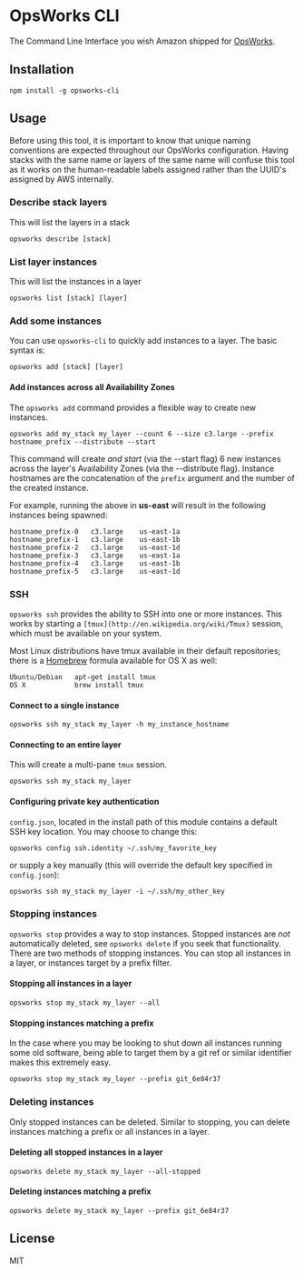 # OpsWorks CLI

The Command Line Interface you wish Amazon shipped for [OpsWorks](http://aws.amazon.com/opsworks/).

## Installation

	npm install -g opsworks-cli

## Usage

Before using this tool, it is important to know that unique naming conventions are expected throughout our OpsWorks configuration.
Having stacks with the same name or layers of the same name will confuse this tool as it works on the human-readable labels assigned rather than the UUID's assigned by AWS internally.

### Describe stack layers

This will list the layers in a stack

	opsworks describe [stack]

### List layer instances

This will list the instances in a layer

	opsworks list [stack] [layer]

### Add  some instances

You can use `opsworks-cli` to quickly add instances to a layer.  The basic syntax is:

	opsworks add [stack] [layer]

#### Add instances across all Availability Zones

The `opsworks add` command provides a flexible way to create new instances.

	opsworks add my_stack my_layer --count 6 --size c3.large --prefix hostname_prefix --distribute --start

This command will create *and start* (via the --start flag) 6 new instances across the layer's Availability Zones (via the --distribute flag).
Instance hostnames are the concatenation of the `prefix` argument and the number of the created instance.

For example, running the above in **us-east** will result in the following instances being spawned:

	hostname_prefix-0	c3.large	us-east-1a
	hostname_prefix-1	c3.large	us-east-1b
	hostname_prefix-2	c3.large	us-east-1d
	hostname_prefix-3	c3.large	us-east-1a
	hostname_prefix-4	c3.large	us-east-1b
	hostname_prefix-5	c3.large	us-east-1d

### SSH

`opsworks ssh` provides the ability to SSH into one or more instances.  This works by starting a `[tmux](http://en.wikipedia.org/wiki/Tmux)` session, which must be available on your system.

Most Linux distributions have tmux available in their default repositories; there is a [Homebrew](http://brew.sh) formula available for OS X as well:

	Ubuntu/Debian	apt-get install tmux
	OS X			brew install tmux

#### Connect to a single instance

	opsworks ssh my_stack my_layer -h my_instance_hostname

#### Connecting to an entire layer

This will create a multi-pane `tmux` session.

	opsworks ssh my_stack my_layer

#### Configuring private key authentication

`config.json`, located in the install path of this module contains a default SSH key location. You may choose to change this:

	opsworks config ssh.identity ~/.ssh/my_favorite_key

or supply a key manually (this will override the default key specified in `config.json`):

	opsworks ssh my_stack my_layer -i ~/.ssh/my_other_key


### Stopping instances

`opsworks stop` provides a way to stop instances.  Stopped instances are *not* automatically deleted, see `opsworks delete` if you seek that functionality.
There are two methods of stopping instances.  You can stop all instances in a layer, or instances target by a prefix filter.

#### Stopping all instances in a layer

	opsworks stop my_stack my_layer --all

#### Stopping instances matching a prefix

In the case where you may be looking to shut down all instances running some old software, being able to target them by a git ref or similar identifier makes this extremely easy.

	opsworks stop my_stack my_layer --prefix git_6e84r37

### Deleting instances

Only stopped instances can be deleted.  Similar to stopping, you can delete instances matching a prefix or all instances in a layer.

#### Deleting all stopped instances in a layer

	opsworks delete my_stack my_layer --all-stopped

#### Deleting instances matching a prefix

	opsworks delete my_stack my_layer --prefix git_6e84r37


## License

MIT
